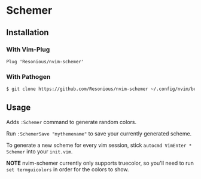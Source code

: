 # Schemer

## Installation

### With Vim-Plug

```viml
Plug 'Resonious/nvim-schemer'
```

### With Pathogen

```bash
$ git clone https://github.com/Resonious/nvim-schemer ~/.config/nvim/bundle/nvim-schemer
```

## Usage

Adds `:Schemer` command to generate random colors.

Run `:SchemerSave "mythemename"` to save your currently generated scheme.

To generate a new scheme for every vim session, stick `autocmd VimEnter * Schemer` into your `init.vim`.

**NOTE** nvim-schemer currently only supports truecolor, so you'll need to run `set termguicolors` in order for the colors to show.
